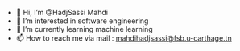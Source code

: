 - 👋 Hi, I’m @HadjSassi Mahdi
- 👀 I’m interested in software engineering
- 🌱 I’m currently learning machine learning
- 📫 How to reach me via mail : mahdihadjsassi@fsb.u-carthage.tn

<!---
HadjSassi/HadjSassi is a ✨ special ✨ repository because its `README.md` (this file) appears on your GitHub profile.
You can click the Preview link to take a look at your changes.
--->
